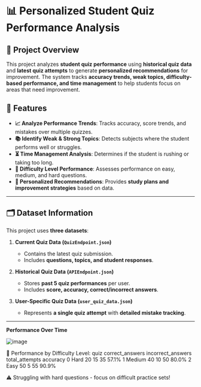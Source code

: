 # 📊 Personalized Student Quiz Performance Analysis

## 📌 Project Overview
This project analyzes **student quiz performance** using **historical quiz data** and **latest quiz attempts** to generate **personalized recommendations** for improvement. The system tracks **accuracy trends, weak topics, difficulty-based performance, and time management** to help students focus on areas that need improvement.

## 🎯 Features
- **📈 Analyze Performance Trends**: Tracks accuracy, score trends, and mistakes over multiple quizzes.
- **📚 Identify Weak & Strong Topics**: Detects subjects where the student performs well or struggles.
- **⏳ Time Management Analysis**: Determines if the student is rushing or taking too long.
- **🎯 Difficulty Level Performance**: Assesses performance on easy, medium, and hard questions.
- **🤖 Personalized Recommendations**: Provides **study plans and improvement strategies** based on data.


---

## 🗂 Dataset Information
This project uses **three datasets**:

1. **Current Quiz Data (`QuizEndpoint.json`)**
   - Contains the latest quiz submission.
   - Includes **questions, topics, and student responses**.

2. **Historical Quiz Data (`APIEndpoint.json`)**
   - Stores **past 5 quiz performances** per user.
   - Includes **score, accuracy, correct/incorrect answers**.

3. **User-Specific Quiz Data (`user_quiz_data.json`)**
   - Represents **a single quiz attempt** with **detailed mistake tracking**.

---
**Performance Over Time**


![image](https://github.com/user-attachments/assets/c5452626-0d86-41d9-8050-e03998b3b822)




📌 Performance by Difficulty Level:
   quiz  correct_answers  incorrect_answers  total_attempts  accuracy
0  Hard              20                 15              35      57.1%
1  Medium            40                 10              50      80.0%
2  Easy              50                  5              55      90.9%

⚠ Struggling with hard questions - focus on difficult practice sets!


